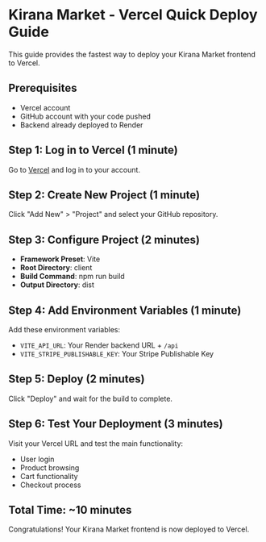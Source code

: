# Kirana Market - Vercel Quick Deploy Guide

This guide provides the fastest way to deploy your Kirana Market frontend to Vercel.

## Prerequisites

- Vercel account
- GitHub account with your code pushed
- Backend already deployed to Render

## Step 1: Log in to Vercel (1 minute)

Go to [Vercel](https://vercel.com/) and log in to your account.

## Step 2: Create New Project (1 minute)

Click "Add New" > "Project" and select your GitHub repository.

## Step 3: Configure Project (2 minutes)

- **Framework Preset**: Vite
- **Root Directory**: client
- **Build Command**: npm run build
- **Output Directory**: dist

## Step 4: Add Environment Variables (1 minute)

Add these environment variables:
- `VITE_API_URL`: Your Render backend URL + `/api`
- `VITE_STRIPE_PUBLISHABLE_KEY`: Your Stripe Publishable Key

## Step 5: Deploy (2 minutes)

Click "Deploy" and wait for the build to complete.

## Step 6: Test Your Deployment (3 minutes)

Visit your Vercel URL and test the main functionality:
- User login
- Product browsing
- Cart functionality
- Checkout process

## Total Time: ~10 minutes

Congratulations! Your Kirana Market frontend is now deployed to Vercel.